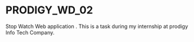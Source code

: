 # PRODIGY_WD_02
Stop Watch Web application . This is a task during my internship at prodigy Info Tech Company.
